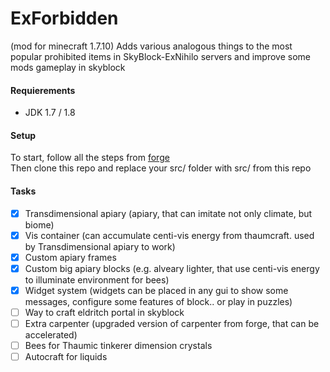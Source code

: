 # ExForbidden
(mod for minecraft 1.7.10)
Adds various analogous things to the most popular prohibited items in SkyBlock-ExNihilo servers and improve some mods gameplay in skyblock

#### Requierements
* JDK 1.7 / 1.8

#### Setup
To start, follow all the steps from [forge](https://mcforge.readthedocs.io/en/latest/gettingstarted/)<br>
Then clone this repo and replace your src/ folder with src/ from this repo

#### Tasks
- [x] Transdimensional apiary (apiary, that can imitate not only climate, but biome)
- [x] Vis container (can accumulate centi-vis energy from thaumcraft. used by Transdimensional apiary to work)
- [x] Custom apiary frames
- [x] Custom big apiary blocks (e.g. alveary lighter, that use centi-vis energy to illuminate environment for bees)
- [x] Widget system (widgets can be placed in any gui to show some messages, configure some features of block.. or play in puzzles)
- [ ] Way to craft eldritch portal in skyblock
- [ ] Extra carpenter (upgraded version of carpenter from forge, that can be accelerated)
- [ ] Bees for Thaumic tinkerer dimension crystals
- [ ] Autocraft for liquids